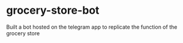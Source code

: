 # grocery-store-bot
Built a bot hosted on the telegram app to replicate the function of the grocery store
